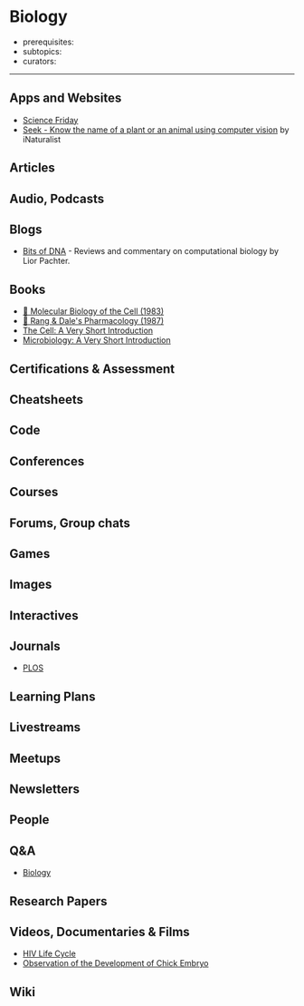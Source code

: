 # Biology

- prerequisites:
- subtopics:
- curators:

------

## Apps and Websites

- [Science Friday](https://www.sciencefriday.com/topics/biology/)
- [Seek - Know the name of a plant or an animal using computer vision](https://play.google.com/store/apps/details?id=org.inaturalist.seek) by iNaturalist

## Articles

## Audio, Podcasts

## Blogs
- [Bits of DNA](https://liorpachter.wordpress.com/) - Reviews and commentary on computational biology by Lior Pachter.


## Books
- [📕 Molecular Biology of the Cell (1983)](https://www.goodreads.com/book/show/13400.Molecular_Biology_of_the_Cell)
- [📕 Rang & Dale's Pharmacology (1987)](https://www.goodreads.com/book/show/380577.Rang_Dale_s_Pharmacology)
- [The Cell: A Very Short Introduction](http://www.veryshortintroductions.com/abstract/10.1093/actrade/9780199578757.001.0001/actrade-9780199578757?rskey=VSxM2T&result=105)
- [Microbiology: A Very Short Introduction](http://www.veryshortintroductions.com/abstract/10.1093/actrade/9780199681686.001.0001/actrade-9780199681686?rskey=rtROx3&result=379)

## Certifications & Assessment

## Cheatsheets

## Code

## Conferences

## Courses

## Forums, Group chats

## Games

## Images

## Interactives

## Journals

- [PLOS](https://www.plos.org)

## Learning Plans

## Livestreams

## Meetups

## Newsletters

## People

## Q&A

- [Biology](https://biology.stackexchange.com)

## Research Papers

## Videos, Documentaries & Films

- [HIV Life Cycle](https://vimeo.com/260291607)
- [Observation of the Development of Chick Embryo](https://www.youtube.com/watch?v=uE0uKvUbcfw)

## Wiki
